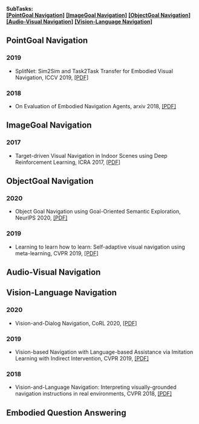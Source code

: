 **SubTasks:**   
<strong><a href="#0">[PointGoal Navigation]</a></strong> <strong><a href="#1">[ImageGoal Navigation]</a></strong> <strong><a href="#2">[ObjectGoal Navigation]</a></strong>    
<strong><a href="#3">[Audio-Visual Navigation]</a></strong> <strong><a href="#4">[Vision-Language Navigation]</a></strong>    


[//]: # (---------------------------------Comment for segmentation---------------------------------)
<h2 id="0">PointGoal Navigation</h2>

### 2019     
- SplitNet: Sim2Sim and Task2Task Transfer for Embodied Visual Navigation, ICCV 2019, [[PDF]](https://arxiv.org/abs/1905.07512)    

### 2018
- On Evaluation of Embodied Navigation Agents, arxiv 2018, [[PDF]](https://arxiv.org/abs/1807.06757)  


[//]: # (---------------------------------Comment for segmentation---------------------------------)
<h2 id="1">ImageGoal Navigation</h2>

### 2017
- Target-driven Visual Navigation in Indoor Scenes using Deep Reinforcement Learning, ICRA 2017, [[PDF]](https://arxiv.org/abs/1609.05143)   

[//]: # (---------------------------------Comment for segmentation---------------------------------)
<h2 id="2">ObjectGoal Navigation</h2>

### 2020  
- Object Goal Navigation using Goal-Oriented Semantic Exploration, NeurlPS 2020, [[PDF]](https://arxiv.org/abs/2007.00643)  

### 2019 
- Learning to learn how to learn: Self-adaptive visual navigation using meta-learning, CVPR 2019, [[PDF]](https://arxiv.org/abs/1812.00971)  


[//]: # (---------------------------------Comment for segmentation---------------------------------)
<h2 id="3">Audio-Visual Navigation</h2>


[//]: # (---------------------------------Comment for segmentation---------------------------------)
<h2 id="4">Vision-Language Navigation</h2>

### 2020 
- Vision-and-Dialog Navigation, CoRL 2020, [[PDF]](https://arxiv.org/abs/1907.04957)

### 2019  
- Vision-based Navigation with Language-based Assistance via Imitation Learning with Indirect Intervention, CVPR 2019, [[PDF]](https://arxiv.org/abs/1812.04155)


### 2018   
- Vision-and-Language Navigation: Interpreting visually-grounded navigation instructions in real environments, CVPR 2018, [[PDF]](https://arxiv.org/abs/1711.07280)  


[//]: # (---------------------------------Comment for segmentation---------------------------------)
<h2 id="5">Embodied Question Answering</h2>




